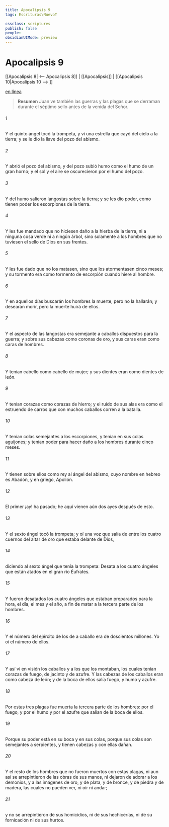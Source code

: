 ```yaml
---
title: Apocalipsis 9
tags: Escrituras\NuevoT

cssclass: scriptures
publish: false
people:
obsidianUIMode: preview
---
```


# Apocalipsis 9
[[Apocalipsis 8| <-- Apocalipsis 8]] | [[Apocalipsis]] | [[Apocalipsis 10|Apocalipsis 10 --> ]]

[en línea](https://churchofjesuschrist.org/study/scriptures/nt/rev/9?lang=spa)

> __Resumen__
Juan ve también las guerras y las plagas que se derraman durante el séptimo sello antes de la venida del Señor.

###### 1 
Y el quinto ángel tocó la trompeta, y vi una estrella que cayó del cielo a la tierra; y se le dio la llave del pozo del abismo.

###### 2 
Y abrió el pozo del abismo, y del pozo subió humo como el humo de un gran horno; y el sol y el aire se oscurecieron por el humo del pozo.

###### 3 
Y del humo salieron langostas sobre la tierra; y se les dio poder, como tienen poder los escorpiones de la tierra.

###### 4 
Y les fue mandado que no hiciesen daño a la hierba de la tierra, ni a ninguna cosa verde ni a ningún árbol, sino solamente a los hombres que no tuviesen el sello de Dios en sus frentes.

###### 5 
Y les fue dado que no los matasen, sino que los atormentasen cinco meses; y su tormento era como tormento de escorpión cuando hiere al hombre.

###### 6 
Y en aquellos días buscarán los hombres la muerte, pero no la hallarán; y desearán morir, pero la muerte huirá de ellos.

###### 7 
Y el aspecto de las langostas era semejante a caballos dispuestos para la guerra; y sobre sus cabezas  como coronas de oro, y sus caras eran como caras de hombres.

###### 8 
Y tenían cabello como cabello de mujer; y sus dientes eran como dientes de león.

###### 9 
Y tenían corazas como corazas de hierro; y el ruido de sus alas era como el estruendo de carros que con muchos caballos corren a la batalla.

###### 10 
Y tenían colas semejantes a  los escorpiones, y tenían en sus colas aguijones; y tenían poder para hacer daño a los hombres durante cinco meses.

###### 11 
Y tienen sobre ellos como rey al ángel del abismo, cuyo nombre en hebreo es Abadón, y en griego, Apolión.

###### 12 
El primer ¡ay! ha pasado; he aquí vienen aún dos ayes después de esto.

###### 13 
Y el sexto ángel tocó la trompeta; y oí una voz que salía de entre los cuatro cuernos del altar de oro que estaba delante de Dios,

###### 14 
diciendo al sexto ángel que tenía la trompeta: Desata a los cuatro ángeles que están atados en el gran río Éufrates.

###### 15 
Y fueron desatados los cuatro ángeles que estaban preparados para la hora, el día, el mes y el año, a fin de matar a la tercera parte de los hombres.

###### 16 
Y el número del ejército de los de a caballo era de doscientos millones. Yo oí el número de ellos.

###### 17 
Y así vi en visión los caballos y a los que los montaban, los cuales tenían corazas de fuego, de jacinto y de azufre. Y las cabezas de los caballos eran como cabeza de león; y de la boca de ellos salía fuego, y humo y azufre.

###### 18 
Por estas tres plagas fue muerta la tercera parte de los hombres: por el fuego, y por el humo y por el azufre que salían de la boca de ellos.

###### 19 
Porque su poder está en su boca y en sus colas, porque sus colas son semejantes a serpientes, y tienen cabezas y con ellas dañan.

###### 20 
Y el resto de los hombres que no fueron muertos con estas plagas, ni aun así se arrepintieron de las obras de sus manos, ni dejaron de adorar a los demonios, y a las imágenes de oro, y de plata, y de bronce, y de piedra y de madera, las cuales no pueden ver, ni oír ni andar;

###### 21 
y no se arrepintieron de sus homicidios, ni de sus hechicerías, ni de su fornicación ni de sus hurtos.

